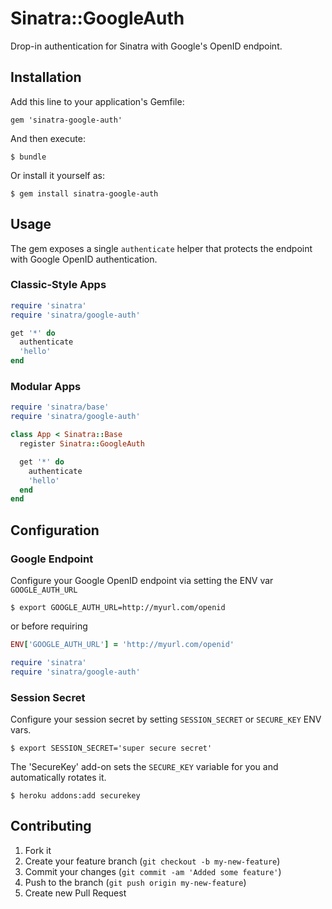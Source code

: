 # Sinatra::GoogleAuth

Drop-in authentication for Sinatra with Google's OpenID endpoint.

## Installation

Add this line to your application's Gemfile:

    gem 'sinatra-google-auth'

And then execute:

    $ bundle

Or install it yourself as:

    $ gem install sinatra-google-auth

## Usage

The gem exposes a single `authenticate` helper that protects the endpoint with
Google OpenID authentication.

### Classic-Style Apps

```ruby
require 'sinatra'
require 'sinatra/google-auth'

get '*' do
  authenticate
  'hello'
end
```


### Modular Apps

```ruby
require 'sinatra/base'
require 'sinatra/google-auth'

class App < Sinatra::Base
  register Sinatra::GoogleAuth

  get '*' do
    authenticate
    'hello'
  end
end
```

## Configuration 

### Google Endpoint

Configure your Google OpenID endpoint via setting the ENV var `GOOGLE_AUTH_URL`

    $ export GOOGLE_AUTH_URL=http://myurl.com/openid

or before requiring 

```ruby
ENV['GOOGLE_AUTH_URL'] = 'http://myurl.com/openid'

require 'sinatra'
require 'sinatra/google-auth'
```

### Session Secret 

Configure your session secret by setting `SESSION_SECRET` or `SECURE_KEY` ENV vars.


    $ export SESSION_SECRET='super secure secret'

The 'SecureKey' add-on sets the `SECURE_KEY` variable for you and automatically rotates it.

    $ heroku addons:add securekey


## Contributing

1. Fork it
2. Create your feature branch (`git checkout -b my-new-feature`)
3. Commit your changes (`git commit -am 'Added some feature'`)
4. Push to the branch (`git push origin my-new-feature`)
5. Create new Pull Request
